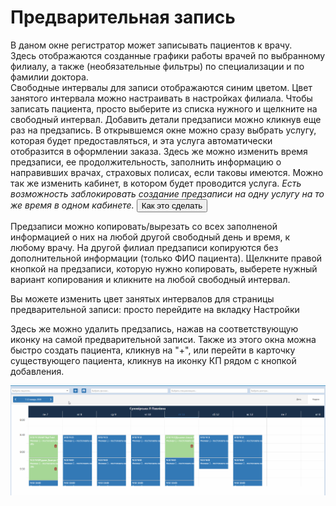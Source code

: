 # Предварительная запись

В даном окне регистратор может записывать пациентов к врачу.    
Здесь отображаются созданные графики работы врачей по выбранному филиалу, а также (необязательные фильтры) по специализации и по фамилии доктора.    
Свободные интервалы для записи отображаются синим цветом. Цвет занятого интервала можно настраивать в настройках филиала.
Чтобы записать пациента, просто выберите из списка нужного и щелкните на свободный интервал. Добавить детали предзаписи можно кликнув еще раз на предзапись. В открывшемся окне можно сразу выбрать услугу, которая будет предоставляться, и эта услуга автоматически отобразится в оформлении заказа. Здесь же можно изменить время предзаписи, ее продолжительность, заполнить информацию о направивших врачах, страховых полисах, если таковы имеются. Можно так же изменить кабинет, в котором будет проводится услуга. *Есть возможность заблокировать создание предзаписи на одну услугу на то же время в одном кабинете.*   <button onclick='showText()'>Как это сделать</button>
<div style='display:none' id='myDiv'>В справочнике "Кабинеты" выберите нужный кабинет и поставьте отметку о блокировании паралельной предзаписи
<img src="Image/block.png">
</div>

Предзаписи можно копировать/вырезать со всех заполненой информацией о них на любой другой свободный день и время, к любому врачу. На другой филиал предзаписи копируются без дополнительной информации (только ФИО пациента). Щелкните правой кнопкой на предзаписи, которую нужно копировать, выберете нужный вариант копирования и кликните на любой свободный интервал.       
 
Вы можете изменить цвет занятых интервалов для страницы предварительной записи: просто перейдите на вкладку Настройки    

Здесь же можно удалить предзапись, нажав на соответствующую иконку на самой предварительной записи.
Также из этого окна можна быстро создать пациента, кликнув на "+", или перейти в карточку существующего пациента, кликнув на иконку КП рядом с кнопкой добавления.

   ![Image](Image/PreRecord.gif)

<script>let show = false; let el = document.getElementById('myDiv');  function showText(){show = !show;if(show){el.style.cssText = 'display:block';}else{el.style.cssText = 'display:none'}}</script> 